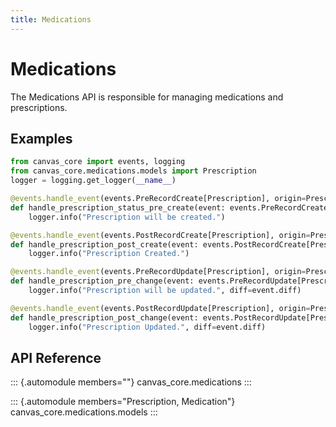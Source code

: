 ```yaml
---
title: Medications
---
```


# Medications

The Medications API is responsible for managing medications and
prescriptions.

## Examples

``` python
from canvas_core import events, logging
from canvas_core.medications.models import Prescription
logger = logging.get_logger(__name__)

@events.handle_event(events.PreRecordCreate[Prescription], origin=Prescription)
def handle_prescription_status_pre_create(event: events.PreRecordCreate[Prescription]) -> None:
    logger.info("Prescription will be created.")

@events.handle_event(events.PostRecordCreate[Prescription], origin=Prescription)
def handle_prescription_post_create(event: events.PostRecordCreate[Prescription]) -> None:
    logger.info("Prescription Created.")

@events.handle_event(events.PreRecordUpdate[Prescription], origin=Prescription)
def handle_prescription_pre_change(event: events.PreRecordUpdate[Prescription]) -> None:
    logger.info("Prescription will be updated.", diff=event.diff)

@events.handle_event(events.PostRecordUpdate[Prescription], origin=Prescription)
def handle_prescription_post_change(event: events.PostRecordUpdate[Prescription]) -> None:
    logger.info("Prescription Updated.", diff=event.diff)
```

## API Reference

::: {.automodule members=""}
canvas_core.medications
:::

::: {.automodule members="Prescription, Medication"}
canvas_core.medications.models
:::
